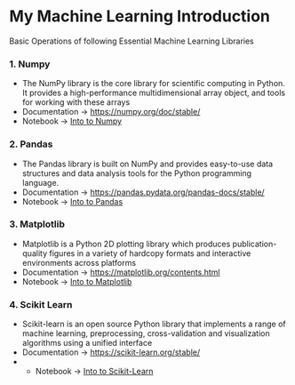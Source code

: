# My Machine Learning Introduction

Basic Operations of following Essential Machine Learning Libraries 

### 1. Numpy 
- The NumPy library is the core library for scientific computing in Python. It provides a high-performance multidimensional array object, and tools for working with these arrays
- Documentation -> https://numpy.org/doc/stable/
- Notebook -> [Into to Numpy](https://github.com/VishwasMore/introduction-to-MachineLearning/blob/master/intro-to-numpy.ipynb)
  
### 2. Pandas 
- The Pandas library is built on NumPy and provides easy-to-use data structures and data analysis tools for the Python programming language.
- Documentation -> https://pandas.pydata.org/pandas-docs/stable/
- Notebook -> [Into to Pandas](https://github.com/VishwasMore/introduction-to-MachineLearning/blob/master/intro-to-panda.ipynb)

### 3. Matplotlib
- Matplotlib is a Python 2D plotting library which produces publication-quality figures in a variety of hardcopy formats and interactive environments across
platforms
- Documentation -> https://matplotlib.org/contents.html
- Notebook -> [Into to Matplotlib](https://github.com/VishwasMore/introduction-to-MachineLearning/blob/master/intro-to-matplotlib.ipynb)

### 4. Scikit Learn
- Scikit-learn is an open source Python library that implements a range of machine learning, preprocessing, cross-validation and visualization algorithms using a unified interface
- Documentation -> https://scikit-learn.org/stable/
- - Notebook -> [Into to Scikit-Learn](https://github.com/VishwasMore/introduction-to-MachineLearning/blob/master/introduction-to-scikit-learn.ipynb)
